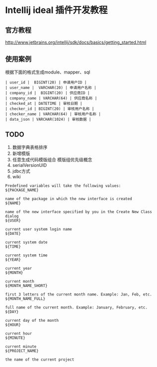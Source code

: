# Intellij ideal 插件开发教程

## 官方教程
http://www.jetbrains.org/intellij/sdk/docs/basics/getting_started.html


## 使用案例
根据下面的格式生成module、mapper、sql

```
| user_id |  BIGINT(20) | 申请用户ID |
| user_name |  VARCHAR(20) | 申请用户名称 |
| company_id |  BIGINT(20) | 供应商ID |
| company_name | VARCHAR(64) | 供应商名称 |
| checked_at | DATETIME | 审核日期 |
| checker_id | BIGINT(20) | 审核用户名称 |
| checker_name | VARCHAR(64) | 审核用户名称 |
| data_json | VARCHAR(1024) | 审核数据 |
```

## TODO

1. 数据字典表格排序
2. 新增模版
3. 任意生成代码模版组合 模版组优先级概念
4. serialVersionUID
5. jdbc方式
6. wiki

```
Predefined variables will take the following values:
${PACKAGE_NAME}
 
name of the package in which the new interface is created
${NAME}
 
name of the new interface specified by you in the Create New Class dialog
${USER}
 
current user system login name
${DATE}
 
current system date
${TIME}
 
current system time
${YEAR}
 
current year
${MONTH}
 
current month
${MONTH_NAME_SHORT}
 
first 3 letters of the current month name. Example: Jan, Feb, etc.
${MONTH_NAME_FULL}
 
full name of the current month. Example: January, February, etc.
${DAY}
 
current day of the month
${HOUR}
 
current hour
${MINUTE}
 
current minute
${PROJECT_NAME}
 
the name of the current project
```